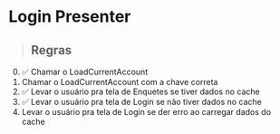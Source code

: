 # Login Presenter

> ## Regras

0. ✅ Chamar o LoadCurrentAccount
1. Chamar o LoadCurrentAccount com a chave correta
2. ✅ Levar o usuário pra tela de Enquetes se tiver dados no cache
3. ✅ Levar o usuário pra tela de Login se não tiver dados no cache
4. Levar o usuário pra tela de Login se der erro ao carregar dados do cache
